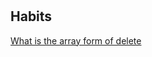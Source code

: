 #

## Habits

[What is the array form of delete](https://stackoverflow.com/questions/860447/what-is-the-array-form-of-delete)
